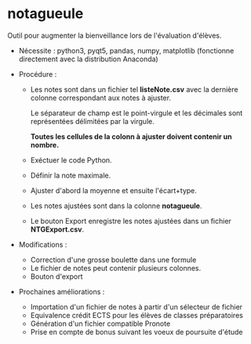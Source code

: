 # notagueule
Outil pour augmenter la bienveillance lors de l'évaluation d'élèves.

* Nécessite : python3, pyqt5, pandas, numpy, matplotlib (fonctionne directement avec la distribution Anaconda)
* Procédure : 
  * Les notes sont dans un fichier tel **listeNote.csv** avec la dernière colonne correspondant aux notes à ajuster.
  
    Le séparateur de champ est le point-virgule et les décimales sont représentées délimitées par la virgule.
    
    **Toutes les cellules de la colonn à ajuster doivent contenir un nombre.**
  * Exéctuer le code Python.
  * Définir la note maximale.
  * Ajuster d'abord la moyenne et ensuite l'écart+type.
  * Les notes ajustées sont dans la colonne **notagueule**.
  * Le bouton Export enregistre les notes ajustées dans un fichier **NTGExport.csv**.
  
 * Modifications :
   * Correction d'une grosse boulette dans une formule
   * Le fichier de notes peut contenir plusieurs colonnes.
   * Bouton d'export
  
  
* Prochaines améliorations :
  * Importation d'un fichier de notes à partir d'un sélecteur de fichier
  * Equivalence crédit ECTS pour les élèves de classes préparatoires
  * Génération d'un fichier compatible Pronote
  * Prise en compte de bonus suivant les voeux de poursuite d'étude




